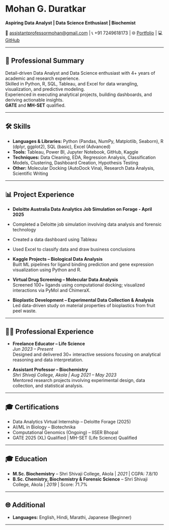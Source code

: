 # Mohan G. Duratkar  
**Aspiring Data Analyst | Data Science Enthusiast | Biochemist**

📧 assistantprofessormohan@gmail.com | 📞 +91 7249618173 | 🌐 [Portfolio]() | 💻 [GitHub](https://github.com/moha3233)

---

## 🧩 Professional Summary  
Detail-driven Data Analyst and Data Science enthusiast with 4+ years of academic and research experience.  
Skilled in Python, R, SQL, Tableau, and Excel for data wrangling, visualization, and predictive modeling.  
Experienced in executing analytical projects, building dashboards, and deriving actionable insights.  
**GATE** and **MH-SET** qualified.

---

## 🛠️ Skills

- **Languages & Libraries:** Python (Pandas, NumPy, Matplotlib, Seaborn), R (dplyr, ggplot2), SQL (basic), Excel (Advanced)
- **Tools:** Tableau, Power BI, Jupyter Notebook, GitHub, Kaggle
- **Techniques:** Data Cleaning, EDA, Regression Analysis, Classification Models, Clustering, Dashboard Creation, Hypothesis Testing
- **Other:** Molecular Docking (AutoDock Vina), Research Data Analysis, Scientific Writing

---

## 📊 Project Experience

- **Deloitte Australia Data Analytics Job Simulation on Forage - April 2025**
- Completed a Deloitte job simulation involving data analysis and forensic technology
- Created a data dashboard using Tableau
- Used Excel to classify data and draw business conclusions


- **Kaggle Projects – Biological Data Analysis**  
  Built ML pipelines for ligand binding prediction and gene expression visualization using Python and R.

- **Virtual Drug Screening – Molecular Data Analysis**  
  Screened 100+ ligands using computational docking; visualized interactions via PyMol and ChimeraX.

- **Bioplastic Development – Experimental Data Collection & Analysis**  
  Led data-driven study on material properties of bioplastics from fruit peel waste.

---

## 👨‍💻 Professional Experience

- **Freelance Educator – Life Science**  
  *Jun 2023 – Present*  
  Designed and delivered 30+ interactive sessions focusing on analytical reasoning and data interpretation.

- **Assistant Professor – Biochemistry**  
  *Shri Shivaji College, Akola | Aug 2021 – May 2023*  
  Mentored research projects involving experimental design, data collection, and statistical analysis.

---

## 🎓 Certifications

- Data Analytics Virtual Internship – Deloitte Forage (2025)
- AI/ML in Biology – Biotechnika
- Computational Genomics (Ongoing) – IISER Bhopal
- GATE 2025 (XL) Qualified | MH-SET (Life Science) Qualified

---

## 🎓 Education

- **M.Sc. Biochemistry** – Shri Shivaji College, Akola | *2021* | CGPA: 7.8/10
- **B.Sc. Chemistry, Biochemistry & Forensic Science** – Shri Shivaji College, Akola | *2019* | Score: 71.7%

---

## 🌐 Additional

- **Languages:** English, Hindi, Marathi, Japanese (Beginner)

---
